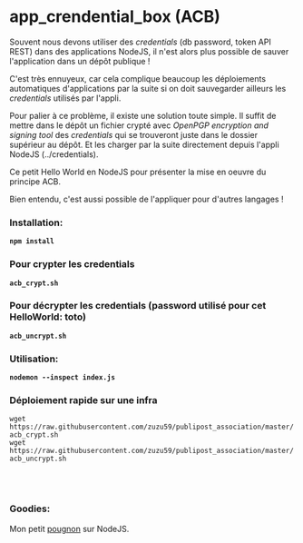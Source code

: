# app_crendential_box (ACB)

Souvent nous devons utiliser des *credentials* (db password, token API REST) dans des applications NodeJS, il n'est alors plus possible de sauver l'application dans un dépôt publique !

C'est très ennuyeux, car cela complique beaucoup les déploiements automatiques d'applications par la suite si on doit sauvegarder ailleurs les *credentials* utilisés par l'appli.

Pour palier à ce problème, il existe une solution toute simple. Il suffit de mettre dans le dépôt un fichier crypté avec *OpenPGP encryption and signing tool* des *credentials* qui se trouveront juste dans le dossier supérieur au dépôt. Et les charger par la suite directement depuis l'appli NodeJS (../credentials).

Ce petit Hello World en NodeJS pour présenter la mise en oeuvre du principe ACB.

Bien entendu, c'est aussi possible de l'appliquer pour d'autres langages !

### Installation:
**``npm install``**

### Pour crypter les credentials
**``acb_crypt.sh``**

### Pour décrypter les credentials (password utilisé pour cet HelloWorld: toto)
**``acb_uncrypt.sh``**

### Utilisation:
**``nodemon --inspect index.js``**

### Déploiement rapide sur une infra
``wget https://raw.githubusercontent.com/zuzu59/publipost_association/master/acb_crypt.sh``<br>
``wget https://raw.githubusercontent.com/zuzu59/publipost_association/master/acb_uncrypt.sh``<br>


<br><br>

### Goodies:
Mon petit [pougnon](https://docs.google.com/document/d/1CP-EEsOogaE4KcsPEG1qbPTEKvbZ45bNC7m_PyXZMx4/edit#heading=h.hs9r2owj8gnm) sur NodeJS.
